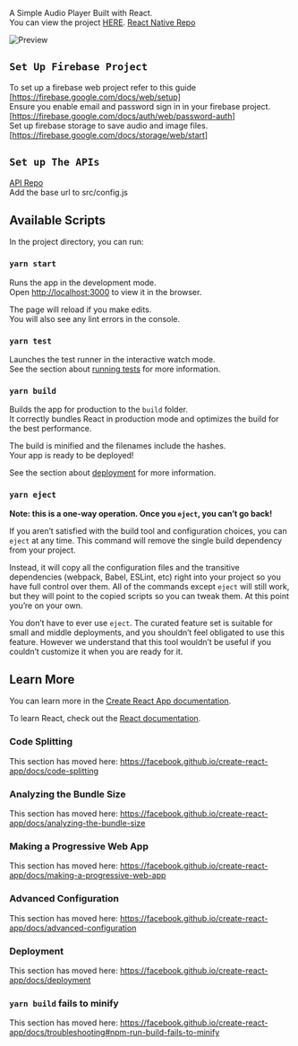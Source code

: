 A Simple Audio Player Built with React.<br>
You can view the project [HERE](https://open-audio.ibua.co.ke/).
[React Native Repo](https://github.com/nicksanchezc137/RN-Open-Audio-Player/blob/master/README.md)

![Preview](https://firebasestorage.googleapis.com/v0/b/open-audio-player.appspot.com/o/image%2Fsreenshot.PNG?alt=media&token=f12edfe0-c563-4c76-9942-5493ac6288e8)
## `Set Up Firebase Project`
To set up a firebase web project refer to this guide [https://firebase.google.com/docs/web/setup]<br>
Ensure you enable email and password sign in in your firebase project. [https://firebase.google.com/docs/auth/web/password-auth]<br>
Set up firebase storage to save audio and image files. [https://firebase.google.com/docs/storage/web/start]<br>

## `Set up The APIs`<br>
[API Repo](https://github.com/nicksanchezc137/Open-Player-API/blob/master/README.md)<br>
Add the base url to src/config.js


## Available Scripts

In the project directory, you can run:

### `yarn start`

Runs the app in the development mode.<br />
Open [http://localhost:3000](http://localhost:3000) to view it in the browser.

The page will reload if you make edits.<br />
You will also see any lint errors in the console.

### `yarn test`

Launches the test runner in the interactive watch mode.<br />
See the section about [running tests](https://facebook.github.io/create-react-app/docs/running-tests) for more information.

### `yarn build`

Builds the app for production to the `build` folder.<br />
It correctly bundles React in production mode and optimizes the build for the best performance.

The build is minified and the filenames include the hashes.<br />
Your app is ready to be deployed!

See the section about [deployment](https://facebook.github.io/create-react-app/docs/deployment) for more information.

### `yarn eject`

**Note: this is a one-way operation. Once you `eject`, you can’t go back!**

If you aren’t satisfied with the build tool and configuration choices, you can `eject` at any time. This command will remove the single build dependency from your project.

Instead, it will copy all the configuration files and the transitive dependencies (webpack, Babel, ESLint, etc) right into your project so you have full control over them. All of the commands except `eject` will still work, but they will point to the copied scripts so you can tweak them. At this point you’re on your own.

You don’t have to ever use `eject`. The curated feature set is suitable for small and middle deployments, and you shouldn’t feel obligated to use this feature. However we understand that this tool wouldn’t be useful if you couldn’t customize it when you are ready for it.

## Learn More

You can learn more in the [Create React App documentation](https://facebook.github.io/create-react-app/docs/getting-started).

To learn React, check out the [React documentation](https://reactjs.org/).

### Code Splitting

This section has moved here: https://facebook.github.io/create-react-app/docs/code-splitting

### Analyzing the Bundle Size

This section has moved here: https://facebook.github.io/create-react-app/docs/analyzing-the-bundle-size

### Making a Progressive Web App

This section has moved here: https://facebook.github.io/create-react-app/docs/making-a-progressive-web-app

### Advanced Configuration

This section has moved here: https://facebook.github.io/create-react-app/docs/advanced-configuration

### Deployment

This section has moved here: https://facebook.github.io/create-react-app/docs/deployment

### `yarn build` fails to minify

This section has moved here: https://facebook.github.io/create-react-app/docs/troubleshooting#npm-run-build-fails-to-minify
